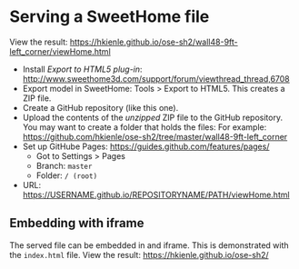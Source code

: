 # Serving a SweetHome file

View the result: https://hkienle.github.io/ose-sh2/wall48-9ft-left_corner/viewHome.html

- Install *Export to HTML5 plug-in*: http://www.sweethome3d.com/support/forum/viewthread_thread,6708
- Export model in SweetHome: Tools > Export to HTML5. This creates a ZIP file.
- Create a GitHub repository (like this one).
- Upload the contents of the *unzipped* ZIP file to the GitHub repository. You may want to create a folder that holds the files: For example: https://github.com/hkienle/ose-sh2/tree/master/wall48-9ft-left_corner
- Set up GitHube Pages: https://guides.github.com/features/pages/
  - Got to Settings > Pages
  - Branch: `master`
  - Folder: `/ (root)`
- URL: https://USERNAME.github.io/REPOSITORYNAME/PATH/viewHome.html

## Embedding with iframe
The served file can be embedded in and iframe. This is demonstrated with the `index.html` file. View the result: https://hkienle.github.io/ose-sh2/
